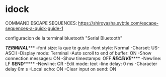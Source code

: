 # idock

COMMAND ESCAPE SEQUENCES: https://shiroyasha.svbtle.com/escape-sequences-a-quick-guide-1

configuracion de la terminal bluetooth "Serial Bluetooth"

***********************TERMINAL**************************
  -font size: la que te guste
  -font style: Normal
  -Charset: US-ASCII
  -Display mode: Terminal
  -Auto scroll to end of buffer: ON
  -Show connection messages: ON
  -Show timestamps: OFF
***********************RECEIVE***************************
  -Newline: LF
************************SEND*****************************
  -Newline: CR
  -Edit mode: text
  -line delay: 0 ms
  -Character delay 0m s
  -Local echo: ON
  -Clear input on send: ON
